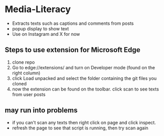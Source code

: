 # Media-Literacy

- Extracts texts such as captions and comments from posts
- popup display to show text
- Use on Instagram and X for now

## Steps to use extension for Microsoft Edge

1. clone repo
2. Go to edge://extensions/ and turn on Developer mode (found on the right column)
3. click Load unpacked and select the folder containing the git files you cloned
4. now the extension can be found on the toolbar. click scan to see texts from user posts

## may run into problems

- if you can't scan any texts then right click on page and click inspect.
- refresh the page to see that script is running, then try scan again